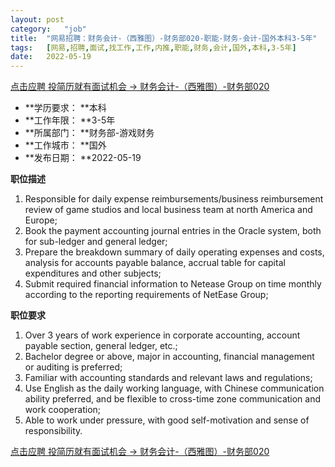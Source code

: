 ```yaml
---
layout:	post
category:	"job"
title:	"网易招聘：财务会计-（西雅图）-财务部020-职能-财务-会计-国外本科3-5年"
tags:	[网易,招聘,面试,找工作,工作,内推,职能,财务,会计,国外,本科,3-5年]
date:	2022-05-19
---
```


[点击应聘 投简历就有面试机会 -> 财务会计-（西雅图）-财务部020](http://mobile.bole.netease.com/bole/boleDetail?id=39374&employeeId=346f03c3cda5f04c&key=all)



- **学历要求： **本科
- **工作年限： **3-5年
- **所属部门： **财务部-游戏财务
- **工作城市： **国外
- **发布日期： **2022-05-19



**职位描述**
1. Responsible for daily expense reimbursements/business reimbursement review of game studios and local business team at north America and Europe;
2. Book the payment accounting journal entries in the Oracle system, both for sub-ledger and general ledger;
3. Prepare the breakdown summary of daily operating expenses and costs, analysis for accounts payable balance, accrual table for capital expenditures and other subjects;
4. Submit required financial information to Netease Group on time monthly according to the reporting requirements of NetEase Group;




**职位要求**
1. Over 3 years of work experience in corporate accounting, account payable section, general ledger, etc.;
2. Bachelor degree or above, major in accounting, financial management or auditing is preferred;
3. Familiar with accounting standards and relevant laws and regulations;
4. Use English as the daily working language, with Chinese communication ability preferred, and be flexible to cross-time zone communication and work cooperation;
5. Able to work under pressure, with good self-motivation and sense of responsibility.





[点击应聘 投简历就有面试机会 -> 财务会计-（西雅图）-财务部020](http://mobile.bole.netease.com/bole/boleDetail?id=39374&employeeId=346f03c3cda5f04c&key=all)